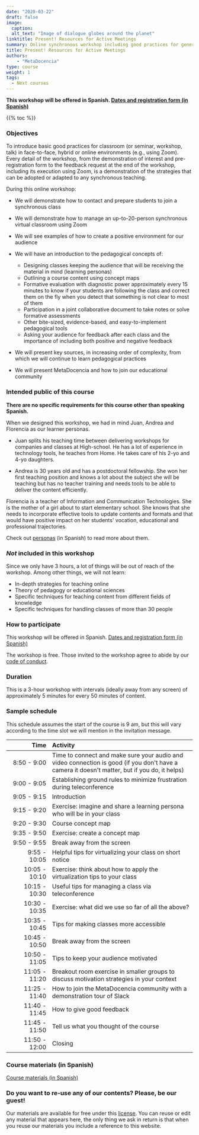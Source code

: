 ```yaml
---
date: "2020-03-22"
draft: false
image:
  caption: 
  alt_text: "Image of dialogue globes around the planet"
linktitle: Present! Resources for Active Meetings
summary: Online synchronous workshop including good practices for general teaching spaces. 
title: Present! Resources for Active Meetings
authors: 
    - "MetaDocencia"
type: course
weight: 1
tags:
  - Next courses
---
```


**This workshop will be offered in Spanish. [Dates and registration form (in Spanish)](https://www.metadocencia.org/curso/intro-abc-online/)**

{{% toc %}}

### Objectives 

To introduce basic good practices for classroom (or seminar, workshop, talk) in face-to-face, hybrid or online environments (e.g., using Zoom). Every detail of the workshop, from the demonstration of interest and pre-registration form to the feedback request at the end of the workshop, including its execution using Zoom, is a demonstration of the strategies that can be adopted or adapted to any synchronous teaching.

During this online workshop:

* We will demonstrate how to contact and prepare students to join a synchronous class

* We will demonstrate how to manage an up-to-20-person synchronous virtual classroom using Zoom

* We will see examples of how to create a positive environment for our audience

* We will have an introduction to the pedagogical concepts of:  
  - Designing classes keeping the audience that will be receiving the material in mind (learning personas)
  - Outlining a course content using concept maps
  - Formative evaluation with diagnostic power approximately every 15 minutes to know if your students are following the class and correct them on the fly when you detect that something is not clear to most of them
  - Participation in a joint collaborative document to take notes or solve formative assessments
  - Other bite-sized, evidence-based, and easy-to-implement pedagogical tools
  - Asking your audience for feedback after each class and the importance of including both positive and negative feedback

* We will present key sources, in increasing order of complexity, from which we will continue to learn pedagogical practices

* We will present MetaDocencia and how to join our educational community

### Intended public of this course

**There are no specific requirements for this course other than speaking Spanish.**

When we designed this workshop, we had in mind Juan, Andrea and Florencia as our learner personas.

* Juan splits his teaching time between delivering workshops for companies and classes at High-school. He has a lot of experience in technology tools, he teaches from Home. He takes care of his 2-yo and 4-yo daughters. 

* Andrea is 30 years old and has a postdoctoral fellowship. She won her first teaching position and knows a lot about the subject she will be teaching but has no teacher training and needs tools to be able to deliver the content efficiently.

Florencia is a teacher of Information and Communication Technologies. She is the mother of a girl about to start elementary school. She knows that she needs to incorporate effective tools to update contents and formats and that would have positive impact on her students' vocation, educational and professional trajectories. 
 
Check out [personas](https://metadocencia.netlify.app/personas/) (in Spanish) to read more about them.

### _Not_ included in this workshop

Since we only have 3 hours, a lot of things will be out of reach of the workshop. Among other things, we will not learn:

* In-depth strategies for teaching online
* Theory of pedagogy or educational sciences
* Specific techniques for teaching content from different fields of knowledge
* Specific techniques for handling classes of more than 30 people

### How to participate 

This workshop will be offered in Spanish. [Dates and registration form (in Spanish)](https://www.metadocencia.org/curso/intro-abc-online/)

The workshop is free. Those invited to the workshop agree to abide by our [code of conduct](https://metadocencia.org/cdc/). 

### Duration

This is a 3-hour workshop with intervals (ideally away from any screen) of approximately 5 minutes for every 50 minutes of content.

### Sample schedule 

This schedule assumes the start of the course is 9 am, but this will vary according to the time slot we will mention in the invitation message.

| Time | Activity |
| ------:|:----------- |
| <img width="150"/> 8:50 - 9:00 | Time to connect and make sure your audio and video connection is good (if you don't have a camera it doesn't matter, but if you do, it helps) |
|9:00 - 9:05 | Establishing ground rules to minimize frustration during teleconference |
|9:05 - 9:15 | Introduction |
|9:15 - 9:20 | Exercise: imagine and share a learning persona who will be in your class |
|9:20 - 9:30 | Course concept map |
|9:35 - 9:50 | Exercise: create a concept map |
|9:50 - 9:55 | Break away from the screen |
|9:55 - 10:05 | Helpful tips for virtualizing your class on short notice |
|10:05 - 10:10| Exercise: think about how to apply the virtualization tips to your class |
|10:15 - 10:30| Useful tips for managing a class via teleconference |
|10:30 - 10:35| Exercise: what did we use so far of all the above? |
|10:35 - 10:45| Tips for making classes more accessible|
|10:45 - 10:50| Break away from the screen |
|10:50 - 11:05| Tips to keep your audience motivated |
|11:05 - 11:20| Breakout room exercise in smaller groups to discuss motivation strategies in your context |
|11:25 - 11:40| How to join the MetaDocencia community with a demonstration tour of Slack |
|11:40 - 11:45| How to give good feedback |
|11:45 - 11:50| Tell us what you thought of the course |
|11:50 - 12:00| Closing |

### Course materials (in Spanish)

[Course materials (in Spanish)](https://www.metadocencia.org/curso/intro-abc-online/)

### Do you want to re-use any of our contents? Please, be our guest!

Our materials are available for free under this [license](https://creativecommons.org/licenses/by/4.0/deed.es). You can reuse or edit any material that appears here, the only thing we ask in return is that when you reuse our materials you include a reference to this website.
